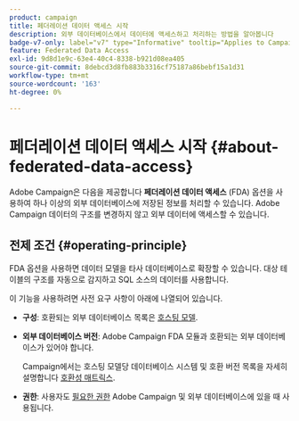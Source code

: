 ```yaml
---
product: campaign
title: 페더레이션 데이터 액세스 시작
description: 외부 데이터베이스에서 데이터에 액세스하고 처리하는 방법을 알아봅니다
badge-v7-only: label="v7" type="Informative" tooltip="Applies to Campaign Classic v7 only"
feature: Federated Data Access
exl-id: 9d8d1e9c-63e4-40c4-8338-b921d08ea405
source-git-commit: 8debcd3d8fb883b3316cf75187a86bebf15a1d31
workflow-type: tm+mt
source-wordcount: '163'
ht-degree: 0%

---
```


# 페더레이션 데이터 액세스 시작 {#about-federated-data-access}



Adobe Campaign은 다음을 제공합니다 **페더레이션 데이터 액세스** (FDA) 옵션을 사용하여 하나 이상의 외부 데이터베이스에 저장된 정보를 처리할 수 있습니다. Adobe Campaign 데이터의 구조를 변경하지 않고 외부 데이터에 액세스할 수 있습니다.

## 전제 조건 {#operating-principle}

FDA 옵션을 사용하면 데이터 모델을 타사 데이터베이스로 확장할 수 있습니다. 대상 테이블의 구조를 자동으로 감지하고 SQL 소스의 데이터를 사용합니다.

이 기능을 사용하려면 사전 요구 사항이 아래에 나열되어 있습니다.

* **구성**: 호환되는 외부 데이터베이스 목록은 [호스팅 모델](../../installation/using/hosting-models.md).
* **외부 데이터베이스 버전**: Adobe Campaign FDA 모듈과 호환되는 외부 데이터베이스가 있어야 합니다.

   Campaign에서는 호스팅 모델당 데이터베이스 시스템 및 호환 버전 목록을 자세히 설명합니다 [호환성 매트릭스](../../rn/using/compatibility-matrix.md#FederatedDataAccessFDA).

* **권한**: 사용자도 [필요한 권한](../../installation/using/remote-database-access-rights.md) Adobe Campaign 및 외부 데이터베이스에 있을 때 사용됩니다.


